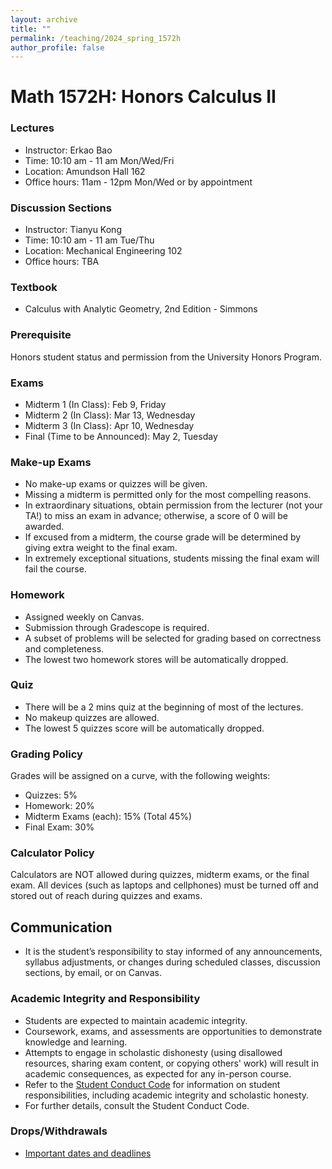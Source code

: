 ```yaml
---
layout: archive
title: ""
permalink: /teaching/2024_spring_1572h
author_profile: false
---
```



# Math 1572H: Honors Calculus II

### Lectures
- Instructor: Erkao Bao
- Time: 10:10 am - 11 am Mon/Wed/Fri
- Location: Amundson Hall 162
- Office hours: 11am - 12pm Mon/Wed or by appointment

### Discussion Sections
- Instructor: Tianyu Kong
- Time: 10:10 am - 11 am Tue/Thu
- Location: Mechanical Engineering 102
- Office hours: TBA

### Textbook
- Calculus with Analytic Geometry, 2nd Edition - Simmons

### Prerequisite
Honors student status and permission from the University Honors Program.

### Exams
- Midterm 1 (In Class): Feb 9, Friday
- Midterm 2 (In Class): Mar 13, Wednesday
- Midterm 3 (In Class): Apr 10, Wednesday
- Final (Time to be Announced): May 2, Tuesday

### Make-up Exams
- No make-up exams or quizzes will be given.
- Missing a midterm is permitted only for the most compelling reasons.
- In extraordinary situations, obtain permission from the lecturer (not your TA!) to miss an exam in advance; otherwise, a score of 0 will be awarded.
- If excused from a midterm, the course grade will be determined by giving extra weight to the final exam.
- In extremely exceptional situations, students missing the final exam will fail the course.

### Homework
- Assigned weekly on Canvas.
- Submission through Gradescope is required.
- A subset of problems will be selected for grading based on correctness and completeness.
- The lowest two homework stores will be automatically dropped.

### Quiz
- There will be a 2 mins quiz at the beginning of most of the lectures.
- No makeup quizzes are allowed.
- The lowest 5 quizzes score will be automatically dropped.

### Grading Policy
Grades will be assigned on a curve, with the following weights:
- Quizzes: 5%
- Homework: 20%
- Midterm Exams (each): 15% (Total 45%)
- Final Exam: 30%

### Calculator Policy
Calculators are NOT allowed during quizzes, midterm exams, or the final exam.
All devices (such as laptops and cellphones) must be turned off and stored out of reach during quizzes and exams.

## Communication

- It is the student’s responsibility to stay informed of any announcements, syllabus adjustments, or changes during scheduled classes, discussion sections, by email, or on Canvas.



### Academic Integrity and Responsibility
- Students are expected to maintain academic integrity.
- Coursework, exams, and assessments are opportunities to demonstrate knowledge and learning.
- Attempts to engage in scholastic dishonesty (using disallowed resources, sharing exam content, or copying others' work) will result in academic consequences, as expected for any in-person course.
- Refer to the [Student Conduct Code](https://policy.umn.edu/education/studentresp) for information on student responsibilities, including academic integrity and scholastic honesty.
- For further details, consult the Student Conduct Code.

### Drops/Withdrawals
- [Important dates and deadlines](https://onestop.umn.edu/calendar/academic-calendar?terms=Spring%202024)
